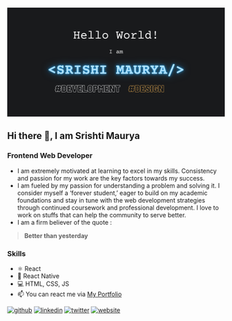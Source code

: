 ![Frontend Web Developer](https://github.com/srishti-maurya/srishti-maurya/blob/main/Srishi%20Maurya.png)
## Hi there 👋, I am Srishti Maurya
### Frontend Web Developer

- I am extremely motivated at learning to excel in my skills. Consistency and passion for my work are the key factors towards my success.
- I am fueled by my passion for understanding a problem and solving it. I consider myself a ‘forever student,’ eager to build on my academic foundations and stay in tune with the web development strategies through continued coursework and professional development.
I love to work on stuffs that can help the community to serve better.
- I am a firm believer of the quote :
> **Better than yesterday**



### Skills

- ⚛ React
- 📱 React Native
- 💻 HTML, CSS, JS
- 📫 You can react me via [My Portfolio](https://srishti-maurya.netlify.app/)


[<img src='https://cdn.jsdelivr.net/npm/simple-icons@3.0.1/icons/github.svg' alt='github' height='40'>](https://github.com/https://github.com/srishti-maurya)  [<img src='https://cdn.jsdelivr.net/npm/simple-icons@3.0.1/icons/linkedin.svg' alt='linkedin' height='40'>](https://www.linkedin.com/in/https://www.linkedin.com/in/mauryasrishti22//)  [<img src='https://cdn.jsdelivr.net/npm/simple-icons@3.0.1/icons/twitter.svg' alt='twitter' height='40'>](https://twitter.com/https://twitter.com/SrishtiMaurya1?s=09)  [<img src='https://cdn.jsdelivr.net/npm/simple-icons@3.0.1/icons/icloud.svg' alt='website' height='40'>](https://srishti-maurya.netlify.app/)  


<!---
srishti-maurya/srishti-maurya is a ✨ special ✨ repository because its `README.md` (this file) appears on your GitHub profile.
You can click the Preview link to take a look at your changes.
--->

